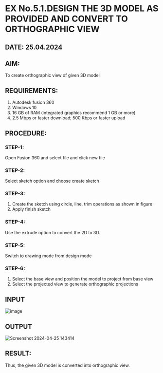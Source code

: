 # EX No.5.1.DESIGN THE 3D MODEL AS PROVIDED AND CONVERT TO ORTHOGRAPHIC VIEW
## DATE: 25.04.2024

## AIM: 
To create orthographic view of given 3D model

## REQUIREMENTS: 
1. Autodesk fusion 360
2. Windows 10
3. 16 GB of RAM (integrated graphics recommend 1 GB or more)
4. 2.5 Mbps or faster download; 500 Kbps or faster upload 

## PROCEDURE:

### STEP-1:
Open Fusion 360 and select file and click new file

### STEP-2:
Select sketch option and choose create sketch

### STEP-3: 
1. Create the sketch using circle, line, trim operations as shown in figure
2. Apply finish sketch 

### STEP-4:
 Use the extrude option to convert the 2D to 3D.

### STEP-5:
Switch to drawing mode from design mode 
          
### STEP-6:
1. Select the base view and position the model to project from base view 
2. Select the projected view to generate orthographic projections

## INPUT
![image](https://user-images.githubusercontent.com/113594316/199408705-ed302b2a-90c3-41c0-9cc4-791a93366e2a.png)

## OUTPUT
![Screenshot 2024-04-25 143414](https://github.com/rohithprem18/EX-No.5.1.-DESIGN-THE-3D-MODEL-AS-PROVIDED-AND-CONVERT-TO-ORTHOGRAPHIC-VIEW/assets/146315115/763d5d49-af06-44b1-a783-a41b6414c564)


## RESULT:
Thus, the given 3D model is converted into orthographic view.


